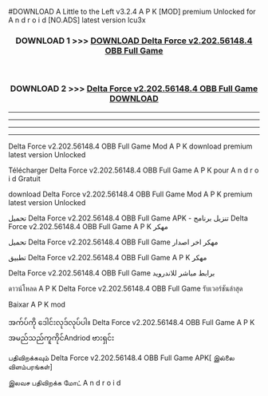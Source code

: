 #DOWNLOAD A Little to the Left v3.2.4 A P K [MOD] premium Unlocked for A n d r o i d [NO.ADS] latest version lcu3x 



<div align="center">

<h3>DOWNLOAD 1 >>> <a href="https://getmod1.web.app/?judule=Btd Battles">DOWNLOAD Delta Force v2.202.56148.4 OBB   Full Game </a></h3><br>

<h3>DOWNLOAD 2 >>> <a href="https://getmod1.web.app/?judule=Btd Battles">Delta Force v2.202.56148.4 OBB   Full Game  DOWNLOAD </a></h3>

</div>


----------------------------------------------------------

----------------------------------------------------------

----------------------------------------------------------

----------------------------------------------------------


Delta Force v2.202.56148.4 OBB   Full Game  Mod A P K download premium latest version Unlocked

Télécharger Delta Force v2.202.56148.4 OBB   Full Game  A P K pour A n d r o i d Gratuit

download Delta Force v2.202.56148.4 OBB   Full Game  Mod A P K premium latest version Unlocked

تحميل Delta Force v2.202.56148.4 OBB   Full Game  APK - تنزيل برنامج Delta Force v2.202.56148.4 OBB   Full Game  A P K مهكر

تحميل Delta Force v2.202.56148.4 OBB   Full Game  مهكر اخر اصدار

تطبيق Delta Force v2.202.56148.4 OBB   Full Game  A P K مهكر

Delta Force v2.202.56148.4 OBB   Full Game  برابط مباشر للاندرويد

ดาวน์โหลด A P K Delta Force v2.202.56148.4 OBB   Full Game  รับเวอร์ชันล่าสุด

Baixar A P K mod

အက်ပ်ကို ဒေါင်းလုဒ်လုပ်ပါ။ Delta Force v2.202.56148.4 OBB   Full Game  A P K အမည်သည်ကူကိုင်Andriod ဗားရှင်း

பதிவிறக்கவும் Delta Force v2.202.56148.4 OBB   Full Game  APK[ இல்லை விளம்பரங்கள்] 
 
இலவச பதிவிறக்க மோட் A n d r o i d



